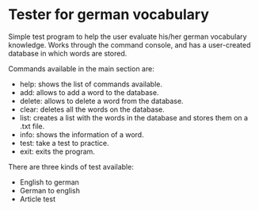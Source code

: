 # Tester for german vocabulary

Simple test program to help the user evaluate his/her german vocabulary knowledge. Works through the command console, and has a user-created database in which words are stored.

Commands available in the main section are:
  * help: shows the list of commands available.
  * add: allows to add a word to the database.
  * delete: allows to delete a word from the database.
  * clear: deletes all the words on the database.
  * list: creates a list with the words in the database and stores them on a .txt file.
  * info: shows the information of a word.
  * test: take a test to practice.
  * exit: exits the program.
  
There are three kinds of test available:
  * English to german
  * German to english
  * Article test
